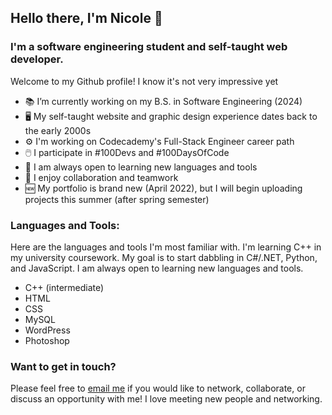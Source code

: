 ## Hello there, I'm Nicole 👋

### I'm a software engineering student and self-taught web developer.
Welcome to my Github profile! I know it's not very impressive yet

- 📚 I’m currently working on my B.S. in Software Engineering (2024)
- 🖥️ My self-taught website and graphic design experience dates back to the early 2000s
- ⚙️ I'm working on Codecademy's Full-Stack Engineer career path
- 🖱️ I participate in #100Devs and #100DaysOfCode
- 🧰 I am always open to learning new languages and tools
- 💬 I enjoy collaboration and teamwork
- 🆕 My portfolio is brand new (April 2022), but I will begin uploading projects this summer (after spring semester)


### Languages and Tools:
Here are the languages and tools I'm most familiar with. I'm learning C++ in my university coursework. My goal is to start dabbling in C#/.NET, Python, and JavaScript. I am always open to learning new languages and tools.

- C++ (intermediate)
- HTML
- CSS
- MySQL
- WordPress
- Photoshop


### Want to get in touch?
Please feel free to [email me](mailto:nicolecarman90@outlook.com) if you would like to network, collaborate, or discuss an opportunity with me! I love meeting new people and networking.
